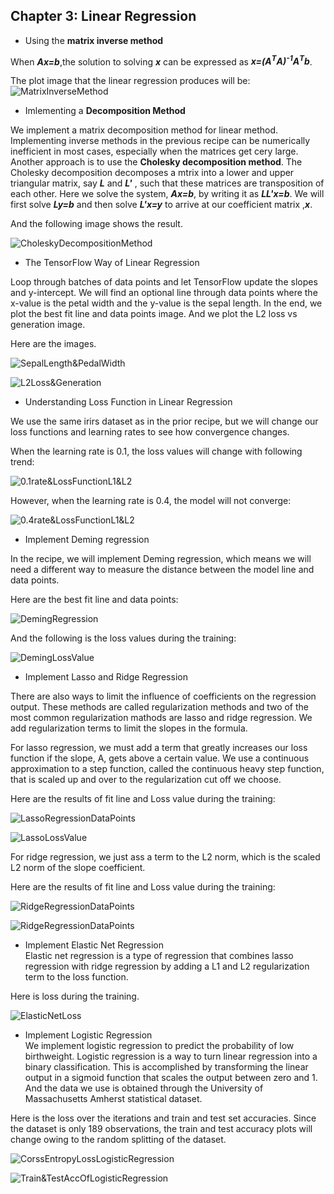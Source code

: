 ## Chapter 3: Linear Regression
* Using the **matrix inverse method**  

When ***Ax=b***,the solution to solving ***x*** can be expressed as ***x=(A<sup>T</sup>A)<sup>-1</sup>A<sup>T</sup>b***.  

The plot image that the linear regression produces will be:
![MatrixInverseMethod](Image/MatrixInverseMethod.png)   

* Imlementing a **Decomposition Method**  

We implement a matrix decomposition method for linear method. Implementing inverse methods in the previous recipe can be numerically inefficient in most cases, especially when the matrices get cery large. Another approach is to use the **Cholesky decomposition method**. The Cholesky decomposition decomposes a mtrix into a lower and upper triangular matrix, say ***L*** and ***L'*** , such that these matrices are transposition of each other. Here we solve the system, ***Ax=b***, by writing it as ***LL'x=b***. We will first solve ***Ly=b*** and then solve ***L'x=y*** to arrive at our coefficient matrix ,***x***.  

And the following image shows the result.  

![CholeskyDecompositionMethod](Image/CholeskyDecompositionMethod.png)  

* The TensorFlow Way of Linear Regression  

Loop through batches of data points and let TensorFlow update the slopes and y-intercept. We will find an optional line through data points where the x-value is the petal width and the y-value is the sepal length. In the end, we plot the best fit line and data points image. And we plot the L2 loss vs generation image.  

Here are the images.  

![SepalLength&PedalWidth](Image/SepalLength&PedalWidth.png)  

![L2Loss&Generation](Image/L2Loss&Generation.png)  

* Understanding Loss Function in Linear Regression  

We use the same irirs dataset as in the prior recipe, but we will change our loss functions and learning rates to see how convergence changes.

When the learning rate is 0.1, the loss values will change with following trend:  

![0.1rate&LossFunctionL1&L2](Image/0.1rate&LossFunctionL1&L2.png)  

However, when the learning rate is 0.4, the model will not converge:   

![0.4rate&LossFunctionL1&L2](Image/0.4rate&LossFunctionL1&L2.png)   

* Implement Deming regression

In the recipe, we will implement Deming regression, which means we will need a different way to measure the distance between the model line and data points.  

Here are the best fit line and data points:  

![DemingRegression](Image/DemingRegression.png)  

And the following is the loss values during the training:  

![DemingLossValue](Image/DemingLossValue.png)  

* Implement Lasso and Ridge Regression  

There are also ways to limit the influence of coefficients on the regression output. These methods are called regularization methods and two of the most common regularization mathods are lasso and ridge regression. We add regularization terms to limit the slopes in the formula.

For lasso regression, we must add a term that greatly increases our loss function if the slope, A, gets above a certain value. We use a continuous approximation to a step function, called the continuous heavy step function, that is scaled up and over to the regularization cut off we choose.  

Here are the results of fit line and Loss value during the training:  

![LassoRegressionDataPoints](Image/LassoRegressionDataPoints.png)  

![LassoLossValue](Image/LassoLossValue.png)  

For ridge regression, we just ass a term to the L2 norm, which is the scaled L2 norm of the slope coefficient.  

Here are the results of fit line and Loss value during the training:
   
![RidgeRegressionDataPoints](Image/RidgeRegressionDataPoints.png)  

![RidgeRegressionDataPoints](Image/RidgeLossValue.png)  

* Implement Elastic Net Regression  
Elastic net regression is a type of regression that combines lasso regression with ridge regression by adding a L1 and L2 regularization term to the loss function.  

Here is loss during the training.  

![ElasticNetLoss](Image/ElasticNetLoss.png)
* Implement Logistic Regression  
We implement logistic regression to predict the probability of low birthweight. Logistic regression is a way to turn linear regression into a binary classification. This is accomplished by transforming the linear output in a sigmoid function that scales the output between zero and 1. And the data we use is obtained through the University of Massachusetts Amherst statistical dataset.  

Here is the loss over the iterations and train and test set accuracies.  Since the dataset is only 189 observations, the train and test accuracy plots will change owing to the random splitting of the dataset.  

![CorssEntropyLossLogisticRegression](Image/CorssEntropyLossLogisticRegression.png)
 
 ![Train&TestAccOfLogisticRegression](Image/Train&TestAccOfLogisticRegression.png)
